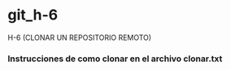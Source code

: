 # git_h-6
H-6 (CLONAR UN REPOSITORIO REMOTO)

<h3> Instrucciones de como clonar en el archivo clonar.txt</h3>
